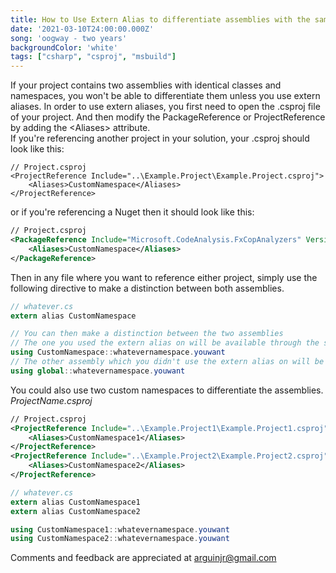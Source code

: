 ```yaml
---
title: How to Use Extern Alias to differentiate assemblies with the same namespace in C#
date: '2021-03-10T24:00:00.000Z'
song: 'oogway - two years'
backgroundColor: 'white'
tags: ["csharp", "csproj", "msbuild"]
---
```

If your project contains two assemblies with identical classes and namespaces, you won't be able to differentiate them unless you use extern aliases. In order to use extern aliases, you first need to open the .csproj file of your project. And then modify the PackageReference or ProjectReference by adding the \<Aliases\> attribute.  
If you're referencing another project in your solution, your .csproj should look like this:
			 		 

```xml-doc
// Project.csproj
<ProjectReference Include="..\Example.Project\Example.Project.csproj">
	<Aliases>CustomNamespace</Aliases>
</ProjectReference>
```

or if you're referencing a Nuget then it should look like this:

```xml
// Project.csproj
<PackageReference Include="Microsoft.CodeAnalysis.FxCopAnalyzers" Version="2.9.7">
	<Aliases>CustomNamespace</Aliases>
</PackageReference>
```

Then in any file where you want to reference either project, simply use the following directive to make a distinction between both assemblies.

```csharp
// whatever.cs
extern alias CustomNamespace

// You can then make a distinction between the two assemblies
// The one you used the extern alias on will be available through the specified namespace
using CustomNamespace::whatevernamespace.youwant
// The other assembly which you didn't use the extern alias on will be available through the global namespace.
using global::whatevernamespace.youwant
```

You could also use two custom namespaces to differentiate the assemblies.  
*ProjectName.csproj*
```xml
// Project.csproj
<ProjectReference Include="..\Example.Project1\Example.Project1.csproj">
	<Aliases>CustomNamespace1</Aliases>
</ProjectReference>
<ProjectReference Include="..\Example.Project2\Example.Project2.csproj">
	<Aliases>CustomNamespace2</Aliases>
</ProjectReference>
```

```csharp
// whatever.cs
extern alias CustomNamespace1
extern alias CustomNamespace2

using CustomNamespace1::whatevernamespace.youwant
using CustomNamespace2::whatevernamespace.youwant
```

Comments and feedback are appreciated at [arguinjr@gmail.com](mailto:arguinjr@gmail.com?subject=Extern%20Alias%20CSharp)
